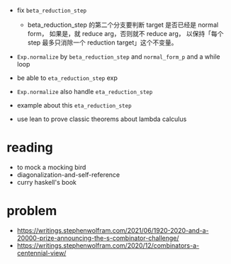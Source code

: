 - fix `beta_reduction_step`

  - beta_reduction_step 的第二个分支要判断 target 是否已经是 normal form，
    如果是，就 reduce arg，否则就不 reduce arg，
    以保持「每个 step 最多只消除一个 reduction target」这个不变量。

- `Exp.normalize` by `beta_reduction_step` and `normal_form_p` and a while loop

- be able to `eta_reduction_step` exp

- `Exp.normalize` also handle `eta_reduction_step`

- example about this `eta_reduction_step`

- use lean to prove classic theorems about lambda calculus

# reading

- to mock a mocking bird
- diagonalization-and-self-reference
- curry haskell's book

# problem

- https://writings.stephenwolfram.com/2021/06/1920-2020-and-a-20000-prize-announcing-the-s-combinator-challenge/
- https://writings.stephenwolfram.com/2020/12/combinators-a-centennial-view/
